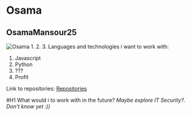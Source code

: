 # Osama 
## OsamaMansour25
![Osama](https://user-images.githubusercontent.com/113166035/215462176-ab1f26b2-3974-4c6a-b0d7-fe3b20618069.jpg)
1.
2.
3.
Languages and technologies i want to work with:
1. Javascript
2. Python
3.  ???
4.  Profit

Link to repositories:
[Repositories](https://github.com/OsamaMansour25?tab=repositories)

#H1 What would i to work with in the future? 
*Maybe explore IT Security?. Don't know yet :))*
